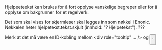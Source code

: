 Hjelpeeteekst kan brukes for å fort opplyse vanskelige begreper eller for å opplyse om bakgrunnen for et regelverk.

Det som skal vises for skjermleser skal legges inn som nøkkel i Enonic. Nøkkelen heter hjelpetekst.tekst.skjult (innhold: "? Hjelpetekst"). ???

Merk at det må være en ID-kobling mellom <div role="tooltip" ... /> og <button />.
